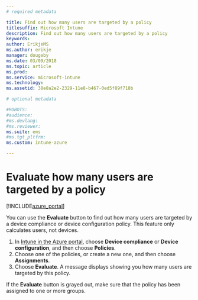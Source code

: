 ```yaml
---
# required metadata

title: Find out how many users are targeted by a policy
titlesuffix: Microsoft Intune
description: Find out how many users are targeted by a policy
keywords:
author: ErikjeMS
ms.author: erikje
manager: dougeby
ms.date: 03/09/2018
ms.topic: article
ms.prod:
ms.service: microsoft-intune
ms.technology:
ms.assetid: 38e8a2e2-2329-11e8-b467-0ed5f89f718b

# optional metadata

#ROBOTS:
#audience:
#ms.devlang:
#ms.reviewer:
ms.suite: ems
#ms.tgt_pltfrm:
ms.custom: intune-azure

---
```


# Evaluate how many users are targeted by a policy
[!INCLUDE[azure_portal](./includes/azure_portal.md)]

You can use the **Evaluate** button to find out how many users are targeted by a device compliance or device configuration policy. This feature only calculates users, not devices.

1.	In [Intune in the Azure portal](https://aka.ms/intuneportal), choose **Device compliance** or **Device configuration**, and then choose **Policies**.
2.	Choose one of the policies, or create a new one, and then choose **Assignments**.
3.	Choose **Evaluate**. A message displays showing you how many users are targeted by this policy.

If the **Evaluate** button is grayed out, make sure that the policy has been assigned to one or more groups.

